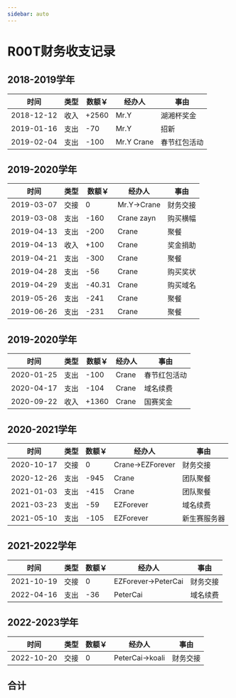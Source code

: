 ```yaml
---
sidebar: auto
---
```

# R00T财务收支记录
## 2018-2019学年

| 时间 | 类型 | 数额￥ | 经办人 | 事由 |
| ------ | ------ | ------ | ------ | ------ |
| 2018-12-12 | 收入 | +2560  | Mr.Y | 湖湘杯奖金 |
| 2019-01-16 | 支出 | -70  | Mr.Y | 招新 |
| 2019-02-04 | 支出 | -100  | Mr.Y Crane | 春节红包活动 |

## 2019-2020学年

| 时间 | 类型 | 数额￥ | 经办人 | 事由 |
| ------ | ------ | ------ | ------ | ------ |
| 2019-03-07 | 交接 | 0  | Mr.Y->Crane | 财务交接 |
| 2019-03-08 | 支出 | -160  | Crane zayn | 购买横幅 |
| 2019-04-13 | 支出 | -200  | Crane | 聚餐 |
| 2019-04-13 | 收入 | +100  | Crane | 奖金捐助 |
| 2019-04-21 | 支出 | -300  | Crane | 聚餐 |
| 2019-04-28 | 支出 | -56  | Crane | 购买奖状 |
| 2019-04-29 | 支出 | -40.31  | Crane | 购买域名 |
| 2019-05-26 | 支出 | -241  | Crane | 聚餐 |
| 2019-06-26 | 支出 | -231  | Crane | 聚餐 |

## 2019-2020学年

| 时间 | 类型 | 数额￥ | 经办人 | 事由 |
| ------ | ------ | ------ | ------ | ------ |
| 2020-01-25 | 支出 | -100  | Crane | 春节红包活动 |
| 2020-04-17 | 支出 | -104  | Crane | 域名续费 |
| 2020-09-22 | 收入 | +1360  | Crane | 国赛奖金 |

## 2020-2021学年

| 时间 | 类型 | 数额￥ | 经办人 | 事由 |
| ------ | ------ | ------ | ------ | ------ |
| 2020-10-17 | 交接 | 0  | Crane->EZForever | 财务交接 |
| 2020-12-26 | 支出 | -945  | Crane | 团队聚餐 |
| 2021-01-03 | 支出 | -415  | Crane | 团队聚餐 |
| 2021-03-23 | 支出 | -59 | EZForever | 域名续费 |
| 2021-05-10 | 支出 | -105 | EZForever | 新生赛服务器 |

## 2021-2022学年

| 时间 | 类型 | 数额￥ | 经办人 | 事由 |
| ------ | ------ | ------ | ------ | ------ |
| 2021-10-19 | 交接 | 0  | EZForever->PeterCai | 财务交接 |
| 2022-04-16 | 支出 | -36  | PeterCai | 域名续费 |

## 2022-2023学年
| 时间 | 类型 | 数额￥ | 经办人 | 事由 |
| ------ | ------ | ------ | ------ | ------ |
| 2022-10-20 | 交接 | 0  | PeterCai->koali | 财务交接 |

## 合计

<ClientOnly>
  <financialStatistics />
</ClientOnly>

